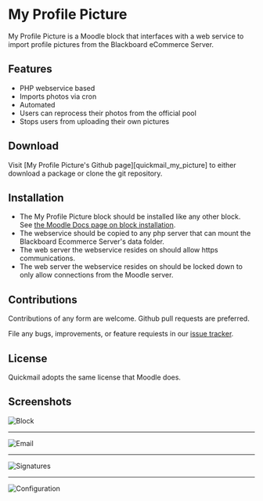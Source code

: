 # My Profile Picture

My Profile Picture is a Moodle block that interfaces with a web service to import profile pictures from the Blackboard eCommerce Server.

## Features

* PHP webservice based
* Imports photos via cron 
* Automated
* Users can reprocess their photos from the official pool
* Stops users from uploading their own pictures

## Download

Visit [My Profile Picture's Github page][quickmail_my_picture] to either download a package or clone the git repository.

## Installation

* The My Profile Picture block should be installed like any other block. See [the Moodle Docs page on block installation][block_doc].
* The webservice should be copied to any php server that can mount the Blackboard Ecommerce Server's data folder.
 * The web server the webservice resides on should allow https communications.
 * The web server the webservice resides on should be locked down to only allow connections from the Moodle server.

## Contributions

Contributions of any form are welcome. Github pull requests are preferred.

File any bugs, improvements, or feature requiests in our [issue tracker][issues].

## License

Quickmail adopts the same license that Moodle does.

## Screenshots

![Block][block]

---

![Email][email]

---

![Signatures][signature]

---

![Configuration][config]

[quickmail_github]: https://github.com/lsuits/my_picture
[block_doc]: http://docs.moodle.org/20/en/Installing_contributed_modules_or_plugins#Block_installation
[block]: https://tigerbytes2.lsu.edu/users/pcali1/work/block.png
[config]: https://tigerbytes2.lsu.edu/users/pcali1/work/config.png
[signature]: https://tigerbytes2.lsu.edu/users/pcali1/work/signature.png
[email]: https://tigerbytes2.lsu.edu/users/pcali1/work/email.png
[issues]: https://github.com/lsuits/my_picture/issues
